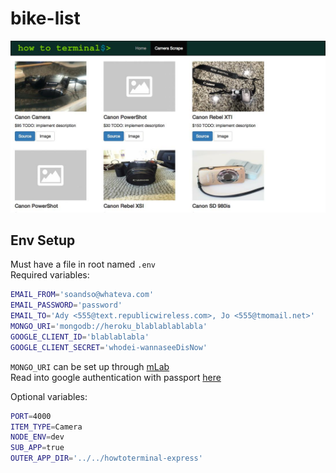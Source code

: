 # bike-list
![Screenshot](screenshot/screenshot.jpg)  

## Env Setup
Must have a file in root named `.env`  
Required variables:  
```sh
EMAIL_FROM='soandso@whateva.com'
EMAIL_PASSWORD='password'
EMAIL_TO='Ady <555@text.republicwireless.com>, Jo <555@tmomail.net>'
MONGO_URI='mongodb://heroku_blablablablabla'
GOOGLE_CLIENT_ID='blablablabla'
GOOGLE_CLIENT_SECRET='whodei-wannaseeDisNow'
```  
`MONGO_URI` can be set up through [mLab](https://mlab.com/)  
Read into google authentication with passport [here](http://mherman.org/blog/2013/11/10/social-authentication-with-passport-dot-js/)  

Optional variables:  
```sh
PORT=4000
ITEM_TYPE=Camera
NODE_ENV=dev
SUB_APP=true
OUTER_APP_DIR='../../howtoterminal-express'
```  
